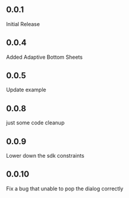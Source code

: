 ## 0.0.1
Initial Release

## 0.0.4
Added Adaptive Bottom Sheets

## 0.0.5
Update example

## 0.0.8
just some code cleanup

## 0.0.9
Lower down the sdk constraints

## 0.0.10
Fix a bug that unable to pop the dialog correctly